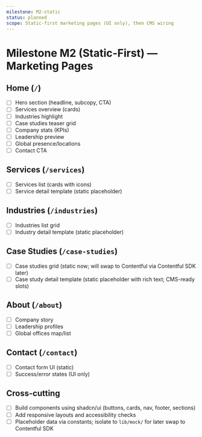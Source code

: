 ```yaml
---
milestone: M2-static
status: planned
scope: Static-first marketing pages (UI only), then CMS wiring
---
```


# Milestone M2 (Static-First) — Marketing Pages

## Home (`/`)

- [ ] Hero section (headline, subcopy, CTA)
- [ ] Services overview (cards)
- [ ] Industries highlight
- [ ] Case studies teaser grid
- [ ] Company stats (KPIs)
- [ ] Leadership preview
- [ ] Global presence/locations
- [ ] Contact CTA

## Services (`/services`)

- [ ] Services list (cards with icons)
- [ ] Service detail template (static placeholder)

## Industries (`/industries`)

- [ ] Industries list grid
- [ ] Industry detail template (static placeholder)

## Case Studies (`/case-studies`)

- [ ] Case studies grid (static now; will swap to Contentful via Contentful SDK later)
- [ ] Case study detail template (static placeholder with rich text; CMS-ready slots)

## About (`/about`)

- [ ] Company story
- [ ] Leadership profiles
- [ ] Global offices map/list

## Contact (`/contact`)

- [ ] Contact form UI (static)
- [ ] Success/error states (UI only)

## Cross-cutting

- [ ] Build components using shadcn/ui (buttons, cards, nav, footer, sections)
- [ ] Add responsive layouts and accessibility checks
- [ ] Placeholder data via constants; isolate to `lib/mock/` for later swap to Contentful SDK
